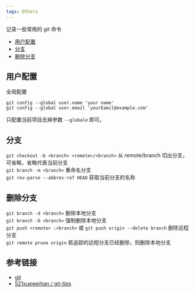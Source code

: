 ```yaml
---
tags: Others
---
```


记录一些常用的 git 命令

- [用户配置](#用户配置)
- [分支](#分支)
- [删除分支](#删除分支)

## 用户配置
全局配置
```
git config --global user.name 'your name'
git config --global user.email 'yourEamil@example.com'
```
只配置当前项目去掉参数 `--globale` 即可。

## 分支
`git checkout -b <branch> <remote>/<branch>` 从 remote/branch 切出分支，可省略，省略代表当前分支  
`git branch -m <branch>` 重命名分支  
`git rev-parse --abbrev-ref HEAD` 获取当前分支的名称  

## 删除分支
`git branch -d <branch>` 删除本地分支  
`git branch -D <branch>` 强制删除本地分支  
`git push <remote> :<branch>` 或 `git push origin --delete branch` 删除远程分支  
`git remote prune origin` 若追踪的远程分支已经删除，则删除本地分支  

## 参考链接
- [git](https://git-scm.com/docs)
- [521xueweihan / git-tips ](https://github.com/521xueweihan/git-tips)